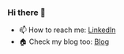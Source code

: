 ### Hi there 👋

- 📫 How to reach me: [LinkedIn](https://www.linkedin.com/in/junho-lee-6ab33516a/)
- 🏠 Check my blog too: [Blog](https://joonito.github.io/)
<!--
**joonito/joonito** is a ✨ _special_ ✨ repository because its `README.md` (this file) appears on your GitHub profile.

Here are some ideas to get you started:

- 🔭 I’m currently working on ...
- 🌱 I’m currently learning ...
- 👯 I’m looking to collaborate on ...
- 🤔 I’m looking for help with ...
- 💬 Ask me about ...
- 📫 How to reach me: ...
- 😄 Pronouns: ...
- ⚡ Fun fact: ...
-->
